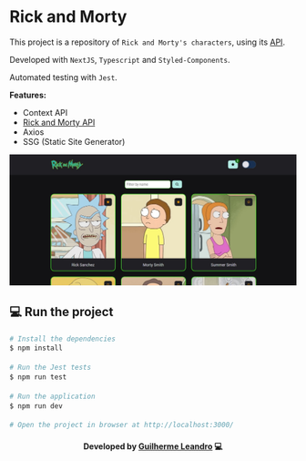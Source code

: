 # Rick and Morty

This project is a repository of `Rick and Morty's characters`, using its [API](https://rickandmortyapi.com/documentation/#character).

Developed with `NextJS`, `Typescript` and `Styled-Components`.

Automated testing with `Jest`.

**Features:**
- Context API
- [Rick and Morty API](https://rickandmortyapi.com/documentation/#character)
- Axios
- SSG (Static Site Generator)

<p align=center>
  <img src="./.github/print.jpg" >
</p>

## 💻 Run the project

```bash
# Install the dependencies
$ npm install

# Run the Jest tests
$ npm run test

# Run the application
$ npm run dev

# Open the project in browser at http://localhost:3000/
```

<h4 align=center>Developed by <a href="https://www.linkedin.com/in/guirdy/">Guilherme Leandro</a> 💻</h4>
